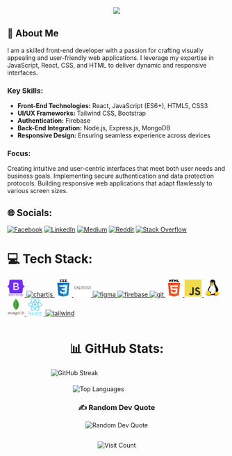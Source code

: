 <!-- ![](https://i.ibb.co/GtsfW32/github-header-image-1.png) -->
<p align="center">
  <img src="https://i.ibb.co/GtsfW32/github-header-image-1.png" />
</p>

## 🚀 About Me
 
I am a skilled front-end developer with a passion for crafting visually appealing and user-friendly web applications. I leverage my expertise in JavaScript, React, CSS, and HTML to deliver dynamic and responsive interfaces.

### Key Skills:

- **Front-End Technologies:** React, JavaScript (ES6+), HTML5, CSS3 <br />
- **UI/UX Frameworks:** Tailwind CSS, Bootstrap <br />
- **Authentication:** Firebase <br />
- **Back-End Integration:** Node.js, Express.js, MongoDB <br />
- **Responsive Design:** Ensuring seamless experience across devices

### Focus:

Creating intuitive and user-centric interfaces that meet both user needs and business goals.
Implementing secure authentication and data protection protocols.
Building responsive web applications that adapt flawlessly to various screen sizes.






## 🌐 Socials:
[![Facebook](https://img.shields.io/badge/Facebook-%231877F2.svg?logo=Facebook&logoColor=white)](https://facebook.com/adnan056) [![LinkedIn](https://img.shields.io/badge/LinkedIn-%230077B5.svg?logo=linkedin&logoColor=white)](https://linkedin.com/in/arifadnan05) [![Medium](https://img.shields.io/badge/Medium-12100E?logo=medium&logoColor=white)](https://medium.com/@arifadnan05) [![Reddit](https://img.shields.io/badge/Reddit-%23FF4500.svg?logo=Reddit&logoColor=white)](https://reddit.com/user/arif_adnan) [![Stack Overflow](https://img.shields.io/badge/-Stackoverflow-FE7A16?logo=stack-overflow&logoColor=white)](https://stackoverflow.com/users/19383079) 







# 💻 Tech Stack:
<p align="left"> <a href="https://getbootstrap.com" target="_blank" rel="noreferrer"> <img src="https://raw.githubusercontent.com/devicons/devicon/master/icons/bootstrap/bootstrap-plain-wordmark.svg" alt="bootstrap" width="40" height="40"/> </a> <a href="https://www.chartjs.org" target="_blank" rel="noreferrer"> <img src="https://www.chartjs.org/media/logo-title.svg" alt="chartjs" width="40" height="40"/> </a> <a href="https://www.w3schools.com/css/" target="_blank" rel="noreferrer"> <img src="https://raw.githubusercontent.com/devicons/devicon/master/icons/css3/css3-original-wordmark.svg" alt="css3" width="40" height="40"/> </a> <a href="https://expressjs.com" target="_blank" rel="noreferrer"> <img src="https://raw.githubusercontent.com/devicons/devicon/master/icons/express/express-original-wordmark.svg" alt="express" width="40" height="40"/> </a> <a href="https://www.figma.com/" target="_blank" rel="noreferrer"> <img src="https://www.vectorlogo.zone/logos/figma/figma-icon.svg" alt="figma" width="40" height="40"/> </a> <a href="https://firebase.google.com/" target="_blank" rel="noreferrer"> <img src="https://www.vectorlogo.zone/logos/firebase/firebase-icon.svg" alt="firebase" width="40" height="40"/> </a> <a href="https://git-scm.com/" target="_blank" rel="noreferrer"> <img src="https://www.vectorlogo.zone/logos/git-scm/git-scm-icon.svg" alt="git" width="40" height="40"/> </a> <a href="https://www.w3.org/html/" target="_blank" rel="noreferrer"> <img src="https://raw.githubusercontent.com/devicons/devicon/master/icons/html5/html5-original-wordmark.svg" alt="html5" width="40" height="40"/> </a> <a href="https://developer.mozilla.org/en-US/docs/Web/JavaScript" target="_blank" rel="noreferrer"> <img src="https://raw.githubusercontent.com/devicons/devicon/master/icons/javascript/javascript-original.svg" alt="javascript" width="40" height="40"/> </a> <a href="https://www.linux.org/" target="_blank" rel="noreferrer"> <img src="https://raw.githubusercontent.com/devicons/devicon/master/icons/linux/linux-original.svg" alt="linux" width="40" height="40"/> </a> <a href="https://www.mongodb.com/" target="_blank" rel="noreferrer"> <img src="https://raw.githubusercontent.com/devicons/devicon/master/icons/mongodb/mongodb-original-wordmark.svg" alt="mongodb" width="40" height="40"/> </a> <a href="https://reactjs.org/" target="_blank" rel="noreferrer"> <img src="https://raw.githubusercontent.com/devicons/devicon/master/icons/react/react-original-wordmark.svg" alt="react" width="40" height="40"/> </a> <a href="https://tailwindcss.com/" target="_blank" rel="noreferrer"> <img src="https://www.vectorlogo.zone/logos/tailwindcss/tailwindcss-icon.svg" alt="tailwind" width="40" height="40"/> </a> </p>



<div style="display: flex; justify-content: center; align-items: center; flex-direction: column;">

# 📊 GitHub Stats:

<div style="display: flex; justify-content: center; align-items: center; gap: 20px; flex-wrap: wrap; width: 100%;">
  <div style="width: 60%;"><img src="https://github-readme-streak-stats.herokuapp.com/?user=arifadnan05&theme=radical&hide_border=false" alt="GitHub Streak" /></div>
  <div style="width: 40%;"><img src="https://github-readme-stats.vercel.app/api/top-langs/?username=arifadnan05&theme=radical&hide_border=false&include_all_commits=false&count_private=false&layout=compact" alt="Top Languages" /></div>
</div>

### ✍️ Random Dev Quote
<img src="https://quotes-github-readme.vercel.app/api?type=horizontal&theme=radical" alt="Random Dev Quote" />

---

<img src="https://visitcount.itsvg.in/api?id=arifadnan05&icon=0&color=0" alt="Visit Count" />

</div>

